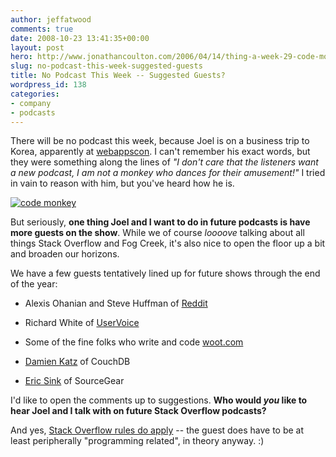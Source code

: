 ```yaml
---
author: jeffatwood
comments: true
date: 2008-10-23 13:41:35+00:00
layout: post
hero: http://www.jonathancoulton.com/2006/04/14/thing-a-week-29-code-monkey/
slug: no-podcast-this-week-suggested-guests
title: No Podcast This Week -- Suggested Guests?
wordpress_id: 138
categories:
- company
- podcasts
---
```



There will be no podcast this week, because Joel is on a business trip to Korea, apparently at [webappscon](http://www.webappscon.com/2008/). I can't remember his exact words, but they were something along the lines of _"I don't care that the listeners want a new podcast, I am not a monkey who dances for their amusement!"_ I tried in vain to reason with him, but you've heard how he is. 



[![code monkey](http://blog.stackoverflow.com/wp-content/uploads/code_monkey_colour.jpg)](http://www.jonathancoulton.com/2006/04/14/thing-a-week-29-code-monkey/)



But seriously, **one thing Joel and I want to do in future podcasts is have more guests on the show**. While we of course _loooove_ talking about all things Stack Overflow and Fog Creek, it's also nice to open the floor up a bit and broaden our horizons.



We have a few guests tentatively lined up for future shows through the end of the year:







  * Alexis Ohanian and Steve Huffman of [Reddit](http://reddit.com)

  * Richard White of [UserVoice](http://uservoice.com)

  * Some of the fine folks who write and code [woot.com](http://www.woot.com/)

  * [Damien Katz](http://damienkatz.net/) of CouchDB

  * [Eric Sink](http://www.ericsink.com/) of SourceGear




I'd like to open the comments up to suggestions. **Who would _you_ like to hear Joel and I talk with on future Stack Overflow podcasts?**



And yes, [Stack Overflow rules do apply](http://blog.stackoverflow.com/2008/10/a-question-about-questions/) -- the guest does have to be at least peripherally "programming related", in theory anyway. :)

